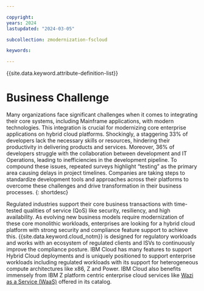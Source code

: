 ```yaml
---

copyright:
years: 2024
lastupdated: "2024-03-05"

subcollection: zmodernization-fscloud

keywords:

---
```


{{site.data.keyword.attribute-definition-list}}

# Business Challenge

Many organizations face significant challenges when it comes to integrating their core systems, including Mainframe applications, with modern technologies. This integration is crucial for modernizing core enterprise applications on hybrid cloud platforms. Shockingly, a staggering 33% of developers lack the necessary skills or resources, hindering their productivity in delivering products and services. Moreover, 36% of developers struggle with the collaboration between development and IT Operations, leading to inefficiencies in the development pipeline. To compound these issues, repeated surveys highlight “testing” as the primary area causing delays in project timelines. Companies are taking steps to standardize development tools and approaches across their platforms to overcome these challenges and drive transformation in their business processes.
{: shortdesc}

Regulated industries support their core business transactions with time-tested qualities of service (QoS) like security, resiliency, and high availability. As evolving new business models require modernization of these core monolithic workloads, enterprises are looking for a hybrid cloud platform with strong security and compliance feature support to achieve this. {{site.data.keyword.cloud_notm}} is designed for regulatory workloads and works with an ecosystem of regulated clients and ISVs to continuously improve the compliance posture. IBM Cloud has many features to support Hybrid Cloud deployments and is uniquely positioned to support enterprise workloads including regulated workloads with its support for heterogeneous compute architectures like x86, Z and Power. IBM Cloud also benefits immensely from IBM Z platform centric enterprise cloud services like [Wazi as a Service (WaaS)](./zmodernization-fscloud?topic=zmodernization-fscloud-waas-intro) offered in its catalog.